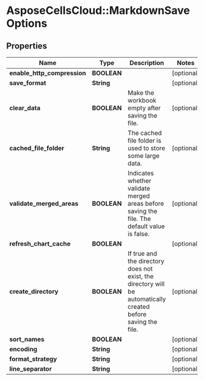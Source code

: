 # AsposeCellsCloud::MarkdownSaveOptions

## Properties
Name | Type | Description | Notes
------------ | ------------- | ------------- | -------------
**enable_http_compression** | **BOOLEAN** |  | [optional] 
**save_format** | **String** |  | [optional] 
**clear_data** | **BOOLEAN** | Make the workbook empty after saving the file. | [optional] 
**cached_file_folder** | **String** | The cached file folder is used to store some large data. | [optional] 
**validate_merged_areas** | **BOOLEAN** | Indicates whether validate merged areas before saving the file. The default value is false.              | [optional] 
**refresh_chart_cache** | **BOOLEAN** |  | [optional] 
**create_directory** | **BOOLEAN** | If true and the directory does not exist, the directory will be automatically created before saving the file.              | [optional] 
**sort_names** | **BOOLEAN** |  | [optional] 
**encoding** | **String** |  | [optional] 
**format_strategy** | **String** |  | [optional] 
**line_separator** | **String** |  | [optional] 


